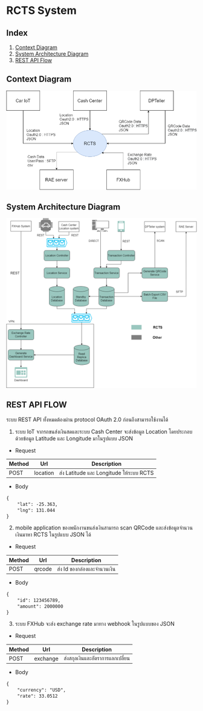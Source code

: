 # RCTS System

## Index

1. [Context Diagram](#context-diagram)
2. [System Architecture Diagram](#system-architecture-diagram)
3. [REST API Flow](#rest-api-flow)

## Context Diagram
![Context Diagram](diagram/ContextDiagram.png)

## System Architecture Diagram
![System Architecture Diagram](diagram/SystemArchitectureDiagram.png)

## REST API FLOW
ระบบ REST API ทั้งหมดต้องผ่าน protocol OAuth 2.0 ก่อนถึงสามารถใช้งานได้
1. ระบบ IoT จากรถขนส่งเงินสดและระบบ Cash Center จะส่งข้อมูล Location โดยประกอบด้วยข้อมูล Latitude และ Longitude มาในรูปแบบ JSON

* Request

| Method | Url      | Description                             |
|--------|----------|-----------------------------------------|
| POST   | location | ส่ง Latitude และ Longitude ให้ระบบ RCTS |

* Body

```
{
    "lat": -25.363,
    "lng": 131.044
}
```

2. mobile application ของพนักงานขนส่งเงินสามารถ scan QRCode และส่งข้อมูลจำนวนเงินมาหา RCTS ในรูปแบบ JSON ได้

* Request

| Method | Url    | Description                 |
|--------|--------|-----------------------------|
| POST   | qrcode | ส่ง Id ของกล่องและจำนวนเงิน |

* Body

```
{
    "id": 123456789,
    "amount": 2000000
}
```

3. ระบบ FXHub จะส่ง exchange rate มาทาง webhook ในรูปแบบของ JSON

* Request

| Method | Url      | Description                      |
|--------|----------|----------------------------------|
| POST   | exchange | ส่งสกุลเงินและอัตราการแลกเปลี่ยน |

* Body

```
{
    "currency": "USD",
    "rate": 33.0512
}
```
